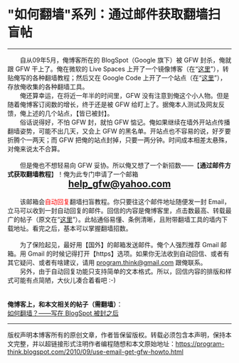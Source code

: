 # "如何翻墙"系列：通过邮件获取翻墙扫盲帖 

-----

<div class="post-body entry-content">
　　自从09年5月，俺博客所在的 BlogSpot（Google 旗下）被 GFW 封杀，俺就跟 GFW 干上了。俺在微软的 Live Spaces 上开了一个镜像博客（在“<a href="https://program-think.spaces.live.com/" target="_blank">这里</a>”），转贴俺写的各种翻墙教程；然后又在 Google Code 上开了一个站点（在“<a href="https://code.google.com/p/program-think/" target="_blank">这里</a>”），存放俺收集的各种翻墙工具。<br/>
　　俺还算幸运，在将近一年半的时间里，GFW 没有注意到俺这个小人物。但是随着俺博客订阅数的增长，终于还是被 GFW 给盯上了。据俺本人测试及网友反馈，俺上述的几个站点，【皆已被封】。<br/>
　　俗话说得好，不怕 GFW 封，就怕 GFW 惦记。俺如果继续在墙外开站点传播翻墙姿势，可能不出几天，又会上 GFW 的黑名单。开站点也不容易的说，好歹要折腾个一两天；而 GFW 把俺的站点封掉，只要一两分钟。时间成本相差太悬殊，对俺来说太不合算。<br/>
<br/>
　　但是俺也不想轻易向 GFW 妥协。所以俺又想了一个新招数——【<b>通过邮件方式获取翻墙教程</b>】！俺为此专门申请了一个邮箱<br/>
<center><span style="font-weight:bold;font-size:150%;"> <a href="mailto:help_gfw@yahoo.com">help_gfw@yahoo.com</a></span></center><a name="more"></a><br/>
　　该邮箱会<span style="color:red;">自动回复</span>翻墙扫盲教程。你只要往这个邮件地址随便发一封 Email，立马可以收到一封自动回复的邮件。回信的内容是俺博客里，点击数最高、转载最广的帖子（原文在“<a href="../../2009/05/how-to-break-through-gfw.md">这里</a>”）。此帖通俗易懂、条例清晰，且附带翻墙工具的墙内下载地址。看完之后，基本可以掌握翻墙招数。<br/>
<br/>
　　为了保险起见，最好用【国外】的邮箱发送邮件。俺个人强烈推荐 Gmail 邮箱。用 Gmail 的时候记得打开【https】选项。如果你无法收到自动回信、或者有其它疑问、或者有啥建议，请用 <a href="mailto:program.think@gmail.com">program.think@gmail.com</a> 跟俺联系。<br/>
　　另外，由于自动回复功能只支持简单的文本格式。所以，回信内容的排版和样式可能有点简陋，大伙儿凑合着看吧 :-)<br/>
<br/>
<br/>
<b>俺博客上，和本文相关的帖子（需翻墙）</b>：<br/>
<a href="../../2009/05/how-to-break-through-gfw.md">如何翻墙？——写在 BlogSpot 被封之后</a>
</div>


------------------------------------------------

版权声明本博客所有的原创文章，作者皆保留版权。转载必须包含本声明，保持本文完整，并以超链接形式注明作者编程随想和本文原始地址：https://program-think.blogspot.com/2010/09/use-email-get-gfw-howto.html
